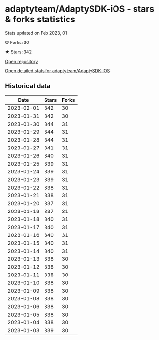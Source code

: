 # adaptyteam/AdaptySDK-iOS - stars & forks statistics

Stats updated on Feb 2023, 01

☋ Forks: 30

★ Stars: 342

[Open repository](https://github.com/adaptyteam/AdaptySDK-iOS)

[Open detailed stats for adaptyteam/AdaptySDK-iOS](https://reviewgithub.com/rep/adaptyteam/AdaptySDK-iOS)

## Historical data
| Date | Stars | Forks |
|------|-------|-------|
| 2023-02-01 | 342 | 30 | 
| 2023-01-31 | 342 | 30 | 
| 2023-01-30 | 344 | 31 | 
| 2023-01-29 | 344 | 31 | 
| 2023-01-28 | 344 | 31 | 
| 2023-01-27 | 341 | 31 | 
| 2023-01-26 | 340 | 31 | 
| 2023-01-25 | 339 | 31 | 
| 2023-01-24 | 339 | 31 | 
| 2023-01-23 | 339 | 31 | 
| 2023-01-22 | 338 | 31 | 
| 2023-01-21 | 338 | 31 | 
| 2023-01-20 | 337 | 31 | 
| 2023-01-19 | 337 | 31 | 
| 2023-01-18 | 340 | 31 | 
| 2023-01-17 | 340 | 31 | 
| 2023-01-16 | 340 | 31 | 
| 2023-01-15 | 340 | 31 | 
| 2023-01-14 | 340 | 31 | 
| 2023-01-13 | 338 | 30 | 
| 2023-01-12 | 338 | 30 | 
| 2023-01-11 | 338 | 30 | 
| 2023-01-10 | 338 | 30 | 
| 2023-01-09 | 338 | 30 | 
| 2023-01-08 | 338 | 30 | 
| 2023-01-06 | 338 | 30 | 
| 2023-01-05 | 338 | 30 | 
| 2023-01-04 | 338 | 30 | 
| 2023-01-03 | 339 | 30 | 

